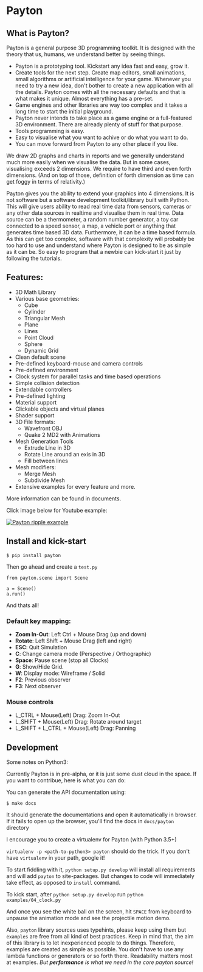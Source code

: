 # Payton

## What is Payton?

Payton is a general purpose 3D programming toolkit. It is designed with the
theory that us, humans, we understand better by seeing things.


* Payton is a prototyping tool. Kickstart any idea fast and easy, grow it.
* Create tools for the next step. Create map editors, small animations, small
  algorithms or artificial intelligence for your game. Whenever you need to
  try a new idea, don't bother to create a new application with all the
  details. Payton comes with all the necessary defaults and that is what makes
  it unique. Almost everything has a pre-set.
* Game engines and other libraries are way too complex and it takes a long time
  to start the initial playground.
* Payton never intends to take place as a game engine or a full-featured 3D
  environment. There are already plenty of stuff for that purpose.
* Tools programming is easy.
* Easy to visualise what you want to achive or do what you want to do.
* You can move forward from Payton to any other place if you like.


We draw 2D graphs and charts in reports and we generally understand much more
easily when we visualise the data. But in some cases, visualising exceeds 2
dimensions. We require to have third and even forth dimensions. (And on top of
those, definition of forth dimension as time can get foggy in terms of
relativity.)

Payton gives you the ability to extend your graphics into 4 dimensions. It is not
software but a software development toolkit/library built with Python.
This will give users ability to read real time data from sensors, cameras or
any other data sources in realtime and visualise them in real time. Data source
can be a thermometer, a random number generator, a toy car connected to a speed
sensor, a map, a vehicle port or anything that generates time based 3D data.
Furthermore, it can be a time based formula. As this can get too complex,
software with that complexity will probably be too hard to use and understand
where Payton is designed to be as simple as it can be. So easy to program that
a newbie can kick-start it just by following the tutorials.

## Features:

* 3D Math Library
* Various base geometries:
  * Cube
  * Cylinder
  * Triangular Mesh
  * Plane
  * Lines
  * Point Cloud
  * Sphere
  * Dynamic Grid
* Clean default scene
* Pre-defined keyboard-mouse and camera controls
* Pre-defined environment
* Clock system for parallel tasks and time based operations
* Simple collision detection
* Extendable controllers
* Pre-defined lighting
* Material support
* Clickable objects and virtual planes
* Shader support
* 3D File formats:
  * Wavefront OBJ
  * Quake 2 MD2 with Animations
* Mesh Generation Tools
  * Extrude Line in 3D
  * Rotate Line around an exis in 3D
  * Fill between lines
* Mesh modifiers:
  * Merge Mesh
  * Subdivide Mesh
* Extensive examples for every feature and more.

More information can be found in documents.

Click image below for Youtube example:

[![Payton ripple example](http://img.youtube.com/vi/mMorei0MXvU/0.jpg)](http://www.youtube.com/watch?v=mMorei0MXvU)


## Install and kick-start

    $ pip install payton

Then go ahead and create a `test.py`

    from payton.scene import Scene
    
    a = Scene()
    a.run()
    
And thats all!

### Default key mapping:

- **Zoom In-Out**: Left Ctrl + Mouse Drag (up and down)
- **Rotate**: Left Shift + Mouse Drag (left and right)
- **ESC**: Quit Simulation
- **C**: Change camera mode (Perspective / Orthographic)
- **Space**: Pause scene (stop all Clocks)
- **G**: Show/Hide Grid.
- **W**: Display mode: Wireframe / Solid
- **F2**: Previous observer
- **F3**: Next observer

### Mouse controls
- L_CTRL + Mouse(Left) Drag: Zoom In-Out
- L_SHIFT + Mouse(Left) Drag: Rotate around target
- L_SHIFT + L_CTRL + Mouse(Left) Drag: Panning

## Development

Some notes on Python3:

Currently Payton is in pre-alpha, or it is just some dust cloud in the space.
If you want to contribue, here is what you can do:

You can generate the API documentation using:

    $ make docs

It should generate the documentations and open it automatically in browser.
If it fails to open up the browser, you'll find the docs in `docs/payton`
directory

I encourage you to create a virtualenv for Payton (with Python 3.5+)

`virtualenv -p <path-to-python3> payton` should do the trick. If you don't have
`virtualenv` in your path, google it!

To start fiddling with it, `python setup.py develop` will install all
requirements and will add `payton` to site-packages. But changes to code will
immediately take effect, as opposed to `install` command.

To kick start, after `python setup.py develop` run `python examples/04_clock.py`

And once you see the white ball on the screen, hit `SPACE` from keyboard to unpause
the animation mode and see the projectile motion demo.

Also, `payton` library sources uses typehints, please keep using them but `examples` are free from all kind of best practices. Keep in mind that, the aim of this library is to let inexperienced people to do things. Therefore, examples are created as simple as possible. You don't have to use any lambda functions or generators or so forth there. Readability matters most at examples. _But **performance** is what we need in the core payton source!_  
